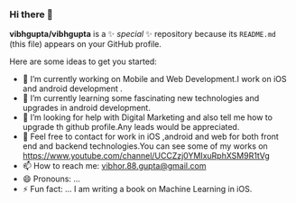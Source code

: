 ### Hi there 👋


**vibhgupta/vibhgupta** is a ✨ _special_ ✨ repository because its `README.md` (this file) appears on your GitHub profile.

Here are some ideas to get you started:

- 🔭 I’m currently working on Mobile and Web Development.I work on iOS and android development .
- 🌱 I’m currently learning  some fascinating new technologies and upgrades in android development.
- 🤔 I’m looking for help with Digital Marketing and also tell me how to upgrade th github profile.Any leads would be appreciated.
- 💬 Feel free to contact for work in iOS ,android and web for both front end and backend technologies.You can see some of my works on https://www.youtube.com/channel/UCCZzj0YMIxuRphXSM9R1tVg 
- 📫 How to reach me: vibhor.88.gupta@gmail.com
- 😄 Pronouns: ...
- ⚡ Fun fact: ...
I am writing a book on Machine Learning in iOS.

